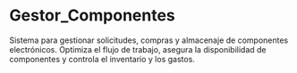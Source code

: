 # Gestor_Componentes
Sistema para gestionar solicitudes, compras y almacenaje de componentes electrónicos. Optimiza el flujo de trabajo, asegura la disponibilidad de componentes y controla el inventario y los gastos. 
